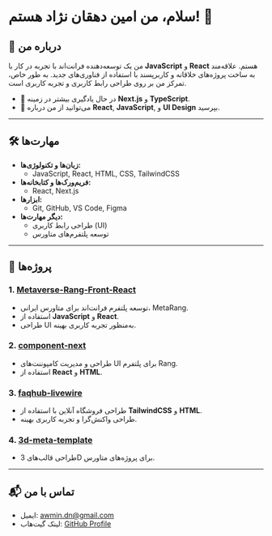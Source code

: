 # سلام، من امین دهقان نژاد هستم! 👋

## 🚀 درباره من
من یک توسعه‌دهنده فرانت‌اند با تجربه در کار با **JavaScript** و **React** هستم. علاقه‌مند به ساخت پروژه‌های خلاقانه و کاربرپسند با استفاده از فناوری‌های جدید. به طور خاص، تمرکز من بر روی طراحی رابط کاربری و تجربه کاربری است.

- 🌱 در حال یادگیری بیشتر در زمینه **Next.js** و **TypeScript**.
- 💬 می‌توانید از من درباره **React**, **JavaScript**, و **UI Design** بپرسید.

---

## 🛠️ مهارت‌ها

- **زبان‌ها و تکنولوژی‌ها:**
  - JavaScript, React, HTML, CSS, TailwindCSS
- **فریم‌ورک‌ها و کتابخانه‌ها:**
  - React, Next.js
- **ابزارها:**
  - Git, GitHub, VS Code, Figma
- **دیگر مهارت‌ها:**
  - طراحی رابط کاربری (UI)
  - توسعه پلتفرم‌های متاورس

---

## 📂 پروژه‌ها

### 1. [Metaverse-Rang-Front-React](https://github.com/iranpsc/Metaverse-Rang-Front-React)
- توسعه پلتفرم فرانت‌اند برای متاورس ایرانی، MetaRang.
- استفاده از **JavaScript** و **React**.
- طراحی UI به‌منظور تجربه کاربری بهینه.

### 2. [component-next](https://github.com/iranpsc/components-next)
- طراحی و مدیریت کامپوننت‌های UI برای پلتفرم Rang.
- استفاده از **React** و **HTML**.

### 3. [faqhub-livewire](https://github.com/iranpsc/faqhub-livewire)

- طراحی فروشگاه آنلاین با استفاده از **TailwindCSS** و **HTML**.
- طراحی واکنش‌گرا و تجربه کاربری بهینه.

### 4. [3d-meta-template](https://github.com/iranpsc/3d-meta-template)
- طراحی قالب‌های 3D برای پروژه‌های متاورس.

---

## 📬 تماس با من
- ایمیل: awmin.dn@gmail.com
- لینک گیت‌هاب: [GitHub Profile](https://github.com/theAwmin)
